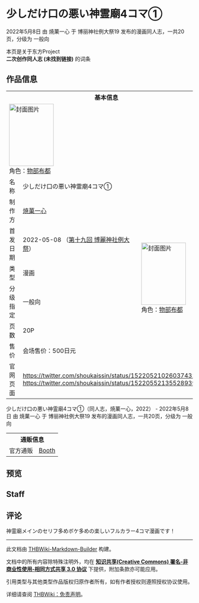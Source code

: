 # 少しだけ口の悪い神霊廟4コマ①

<!-- source html: G:\repos\THBWiki-Markdown-Builder\THBWikiMarkdown\Temp\main\d\d3\ns0%3A%E5%B0%91%E3%81%97%E3%81%A0%E3%81%91%E5%8F%A3%E3%81%AE%E6%82%AA%E3%81%84%E7%A5%9E%E9%9C%8A%E5%BB%9F4%E3%82%B3%E3%83%9E%E2%91%A0.html -->

2022年5月8日 由 焼菓一心 于 博丽神社例大祭19 发布的漫画同人志，一共20页，分级为 一般向

本页是关于东方Project  
 **二次创作同人志 (未找到链接)** 的词条

## 作品信息

<table><tbody><tr><th colspan="3">基本信息</th></tr><tr><td class="cover-artwork-mobile" colspan="2"><a href="./文件-少しだけ口の悪い神霊廟4コマ①封面.png.md" class="image" title="封面图片"><img alt="封面图片" src="https://upload.thwiki.cc/thumb/5/59/%E5%B0%91%E3%81%97%E3%81%A0%E3%81%91%E5%8F%A3%E3%81%AE%E6%82%AA%E3%81%84%E7%A5%9E%E9%9C%8A%E5%BB%9F4%E3%82%B3%E3%83%9E%E2%91%A0%E5%B0%81%E9%9D%A2.png/120px-%E5%B0%91%E3%81%97%E3%81%A0%E3%81%91%E5%8F%A3%E3%81%AE%E6%82%AA%E3%81%84%E7%A5%9E%E9%9C%8A%E5%BB%9F4%E3%82%B3%E3%83%9E%E2%91%A0%E5%B0%81%E9%9D%A2.png" decoding="async" loading="lazy" width="120" height="168" srcset="https://upload.thwiki.cc/thumb/5/59/%E5%B0%91%E3%81%97%E3%81%A0%E3%81%91%E5%8F%A3%E3%81%AE%E6%82%AA%E3%81%84%E7%A5%9E%E9%9C%8A%E5%BB%9F4%E3%82%B3%E3%83%9E%E2%91%A0%E5%B0%81%E9%9D%A2.png/180px-%E5%B0%91%E3%81%97%E3%81%A0%E3%81%91%E5%8F%A3%E3%81%AE%E6%82%AA%E3%81%84%E7%A5%9E%E9%9C%8A%E5%BB%9F4%E3%82%B3%E3%83%9E%E2%91%A0%E5%B0%81%E9%9D%A2.png 1.5x, https://upload.thwiki.cc/thumb/5/59/%E5%B0%91%E3%81%97%E3%81%A0%E3%81%91%E5%8F%A3%E3%81%AE%E6%82%AA%E3%81%84%E7%A5%9E%E9%9C%8A%E5%BB%9F4%E3%82%B3%E3%83%9E%E2%91%A0%E5%B0%81%E9%9D%A2.png/240px-%E5%B0%91%E3%81%97%E3%81%A0%E3%81%91%E5%8F%A3%E3%81%AE%E6%82%AA%E3%81%84%E7%A5%9E%E9%9C%8A%E5%BB%9F4%E3%82%B3%E3%83%9E%E2%91%A0%E5%B0%81%E9%9D%A2.png 2x" data-file-width="2591" data-file-height="3624"></a><div class="cover-char">角色：<a href="./物部布都.md" title="物部布都">物部布都</a></div></td>
</tr><tr><td class="label">名称</td><td colspan="2"> 少しだけ口の悪い神霊廟4コマ① </td></tr><tr><td class="label">制作方</td><td><a href="./焼菓一心.md" title="焼菓一心">焼菓一心</a></td><td class="cover-artwork" rowspan="6" style="min-width:168px;"><a href="./文件-少しだけ口の悪い神霊廟4コマ①封面.png.md" class="image" title="封面图片"><img alt="封面图片" src="https://upload.thwiki.cc/thumb/5/59/%E5%B0%91%E3%81%97%E3%81%A0%E3%81%91%E5%8F%A3%E3%81%AE%E6%82%AA%E3%81%84%E7%A5%9E%E9%9C%8A%E5%BB%9F4%E3%82%B3%E3%83%9E%E2%91%A0%E5%B0%81%E9%9D%A2.png/120px-%E5%B0%91%E3%81%97%E3%81%A0%E3%81%91%E5%8F%A3%E3%81%AE%E6%82%AA%E3%81%84%E7%A5%9E%E9%9C%8A%E5%BB%9F4%E3%82%B3%E3%83%9E%E2%91%A0%E5%B0%81%E9%9D%A2.png" decoding="async" loading="lazy" width="120" height="168" srcset="https://upload.thwiki.cc/thumb/5/59/%E5%B0%91%E3%81%97%E3%81%A0%E3%81%91%E5%8F%A3%E3%81%AE%E6%82%AA%E3%81%84%E7%A5%9E%E9%9C%8A%E5%BB%9F4%E3%82%B3%E3%83%9E%E2%91%A0%E5%B0%81%E9%9D%A2.png/180px-%E5%B0%91%E3%81%97%E3%81%A0%E3%81%91%E5%8F%A3%E3%81%AE%E6%82%AA%E3%81%84%E7%A5%9E%E9%9C%8A%E5%BB%9F4%E3%82%B3%E3%83%9E%E2%91%A0%E5%B0%81%E9%9D%A2.png 1.5x, https://upload.thwiki.cc/thumb/5/59/%E5%B0%91%E3%81%97%E3%81%A0%E3%81%91%E5%8F%A3%E3%81%AE%E6%82%AA%E3%81%84%E7%A5%9E%E9%9C%8A%E5%BB%9F4%E3%82%B3%E3%83%9E%E2%91%A0%E5%B0%81%E9%9D%A2.png/240px-%E5%B0%91%E3%81%97%E3%81%A0%E3%81%91%E5%8F%A3%E3%81%AE%E6%82%AA%E3%81%84%E7%A5%9E%E9%9C%8A%E5%BB%9F4%E3%82%B3%E3%83%9E%E2%91%A0%E5%B0%81%E9%9D%A2.png 2x" data-file-width="2591" data-file-height="3624"></a><div class="cover-char">角色：<a href="./物部布都.md" title="物部布都">物部布都</a></div></td>
</tr><tr><td class="label">首发日期</td><td>2022-05-08&#160;（<a href="/展会作品列表?e=%E5%8D%9A%E4%B8%BD%E7%A5%9E%E7%A4%BE%E4%BE%8B%E5%A4%A7%E7%A5%AD%2319">第十九回 博麗神社例大祭</a>）</td></tr><tr><td class="label">类型</td><td>漫画</td></tr><tr><td class="label">分级指定</td><td>一般向</td></tr><tr><td class="label">页数</td><td>20P</td></tr><tr><td class="label">售价</td><td>会场售价：500日元</td></tr>
<tr><td class="label">官网页面</td><td colspan="2"><a rel="nofollow" class="external free" href="https://twitter.com/shoukaissin/status/1522052102603743235">https://twitter.com/shoukaissin/status/1522052102603743235</a><br><a rel="nofollow" class="external free" href="https://twitter.com/shoukaissin/status/1522055213552893958">https://twitter.com/shoukaissin/status/1522055213552893958</a></td></tr></tbody></table>

少しだけ口の悪い神霊廟4コマ①（同人志，焼菓一心，2022） - 2022年5月8日 由 焼菓一心 于 博丽神社例大祭19 发布的漫画同人志，一共20页，分级为 一般向

<table><tbody><tr><th colspan="3">通贩信息</th></tr><tr><td class="label">官方通贩</td><td colspan="2"><a rel="nofollow" class="external text" href="https://shoukaissin.booth.pm/items/3852435">Booth</a></td></tr></tbody></table>



## 预览

## Staff

## 评论
  
神霊廟メインのセリフ多めボケ多めの楽しいフルカラー4コマ漫画です！
  
  
  

  





---

此文档由 [THBWiki-Markdown-Builder](https://github.com/Delsin-Yu/THBWiki-Markdown-Builder) 构建。

文档中的所有内容除特殊注明外，均在 [**知识共享(Creative Commons) 署名-非商业性使用-相同方式共享 3.0 协议**](https://creativecommons.org/licenses/by-sa/3.0/deed.zh-hans) 下提供，附加条款亦可能应用。

引用类型与其他类型作品版权归原作者所有，如有作者授权则遵照授权协议使用。

详细请查阅 [THBWiki：免责声明](https://thbwiki.cc/THBWiki:%E5%85%8D%E8%B4%A3%E5%A3%B0%E6%98%8E)。

